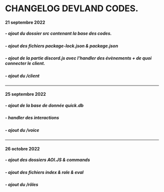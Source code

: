 # CHANGELOG DEVLAND CODES.
#### 21 septembre 2022
##### - ajout du dossier src contenant la base des codes.
##### - ajout des fichiers package-lock.json & package.json
##### - ajout de la partie discord.js avec l'handler des évènements + de quoi connecter le client.
##### - ajout du /client
-----
#### 25 septembre 2022
##### - ajout de la base de donnée quick.db
##### - handler des interactions
##### - ajout du /voice
-----
#### 26 octobre 2022
##### - ajout des dossiers AOI.JS & commands
##### - ajout des fichiers index & role & eval
##### - ajout du /rôles
